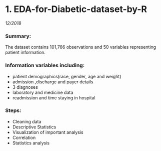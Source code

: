 # 1. EDA-for-Diabetic-dataset-by-R
*12/2018*  

### Summary:  
The dataset contains 101,766 observations and 50 variables representing patient information.  
  
### Information variables including:  
   * patient demographics(race, gender, age and weight)   
   * admission ,discharge and payer details   
   * 3 diagnoses  
   * laboratory and medicine data   
   * readmission and time staying in hospital  
	
### Steps:
   * Cleaning data  
   * Descriptive Statistics  
   * Visualization of important analysis  
   * Correlation   
   * Statistics analysis   
